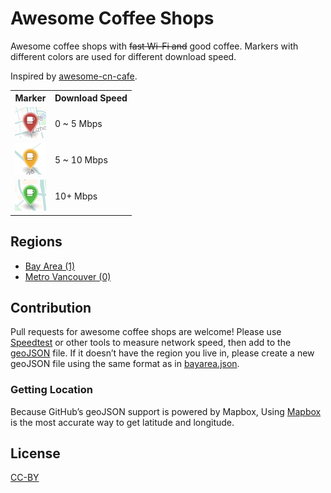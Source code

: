 # Awesome Coffee Shops

Awesome coffee shops with ~~fast Wi-Fi and~~ good coffee. Markers with different colors are used for different download speed.

Inspired by [awesome-cn-cafe](https://github.com/ElaWorkshop/awesome-cn-cafe).

<table>
<tr><th>Marker</th><th>Download Speed</th></tr>
<tr><td><img src="resources/markers/slow.png" width="50" alt="Slow marker"></td><td>0 ~ 5 Mbps</td></tr>
<tr><td><img src="resources/markers/moderate.png" width="50" alt="Moderate marker"></td><td>5 ~ 10 Mbps</td></tr>
<tr><td><img src="resources/markers/fast.png" width="50" alt="Fast marker"></td><td>10+ Mbps</td></tr>
</table>

## Regions

* [Bay Area (1)](bayarea.geojson)
* [Metro Vancouver (0)](vancouver.geojson)

## Contribution

Pull requests for awesome coffee shops are welcome! Please use [Speedtest](http://speedtest.net) or other tools to measure network speed, then add to the [geoJSON](http://geojson.org/geojson-spec.html) file. If it doesn’t have the region you live in, please create a new geoJSON file using the same format as in [bayarea.json](bayarea.json). 

### Getting Location

Because GitHub’s geoJSON support is powered by Mapbox, Using [Mapbox](https://www.mapbox.com/mapbox.js/example/v1.0.0/select-center-form/) is the most accurate way to get latitude and longitude.

## License
[CC-BY](http://creativecommons.org/licenses/by/4.0/)
